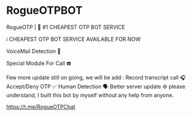 # RogueOTPBOT

RogueOTP | 🚀 #1 CHEAPEST OTP BOT SERVICE

ℹ️ CHEAPEST OTP BOT SERVICE AVAILABLE FOR NOW 

VoiceMail Detection 📩

Special Module For Call ☎️

Few more update still on going, we will be add : 
Record transcript call 🎧
Accept/Deny OTP ✅
Human Detection 🗣️
Better server update ⚙️
please understand, I built this bot by myself without any help from anyone.

https://t.me/RogueOTPChat
